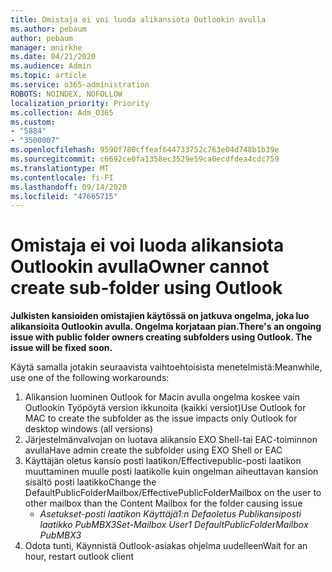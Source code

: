 ```yaml
---
title: Omistaja ei voi luoda alikansiota Outlookin avulla
ms.author: pebaum
author: pebaum
manager: mnirkhe
ms.date: 04/21/2020
ms.audience: Admin
ms.topic: article
ms.service: o365-administration
ROBOTS: NOINDEX, NOFOLLOW
localization_priority: Priority
ms.collection: Adm_O365
ms.custom:
- "5884"
- "3500007"
ms.openlocfilehash: 9590f780cffeaf644733752c763e04d748b1b39e
ms.sourcegitcommit: c6692ce0fa1358ec3529e59ca0ecdfdea4cdc759
ms.translationtype: MT
ms.contentlocale: fi-FI
ms.lasthandoff: 09/14/2020
ms.locfileid: "47665715"
---
```

# <a name="owner-cannot-create-sub-folder-using-outlook"></a><span data-ttu-id="bf4c6-102">Omistaja ei voi luoda alikansiota Outlookin avulla</span><span class="sxs-lookup"><span data-stu-id="bf4c6-102">Owner cannot create sub-folder using Outlook</span></span>

<span data-ttu-id="bf4c6-103">**Julkisten kansioiden omistajien käytössä on jatkuva ongelma, joka luo alikansioita Outlookin avulla. Ongelma korjataan pian.**</span><span class="sxs-lookup"><span data-stu-id="bf4c6-103">**There's an ongoing issue with public folder owners creating subfolders using Outlook. The issue will be fixed soon.**</span></span>

<span data-ttu-id="bf4c6-104">Käytä samalla jotakin seuraavista vaihtoehtoisista menetelmistä:</span><span class="sxs-lookup"><span data-stu-id="bf4c6-104">Meanwhile, use one of the following workarounds:</span></span>

1. <span data-ttu-id="bf4c6-105">Alikansion luominen Outlook for Macin avulla ongelma koskee vain Outlookin Työpöytä version ikkunoita (kaikki versiot)</span><span class="sxs-lookup"><span data-stu-id="bf4c6-105">Use Outlook for MAC to create the subfolder as the issue impacts only Outlook for desktop windows (all versions)</span></span>
2. <span data-ttu-id="bf4c6-106">Järjestelmänvalvojan on luotava alikansio EXO Shell-tai EAC-toiminnon avulla</span><span class="sxs-lookup"><span data-stu-id="bf4c6-106">Have admin create the subfolder using EXO Shell or EAC</span></span>
3. <span data-ttu-id="bf4c6-107">Käyttäjän oletus kansio posti laatikon/Effectivepublic-posti laatikon muuttaminen muulle posti laatikolle kuin ongelman aiheuttavan kansion sisältö posti laatikko</span><span class="sxs-lookup"><span data-stu-id="bf4c6-107">Change the DefaultPublicFolderMailbox/EffectivePublicFolderMailbox on the user to other mailbox than the Content Mailbox for the folder causing issue</span></span>  
    - <span data-ttu-id="bf4c6-108">*Asetukset-posti laatikon Käyttäjä1:n Defaoletus Publikansiposti laatikko PubMBX3*</span><span class="sxs-lookup"><span data-stu-id="bf4c6-108">*Set-Mailbox User1 DefaultPublicFolderMailbox PubMBX3*</span></span>
4. <span data-ttu-id="bf4c6-109">Odota tunti, Käynnistä Outlook-asiakas ohjelma uudelleen</span><span class="sxs-lookup"><span data-stu-id="bf4c6-109">Wait for an hour, restart outlook client</span></span>